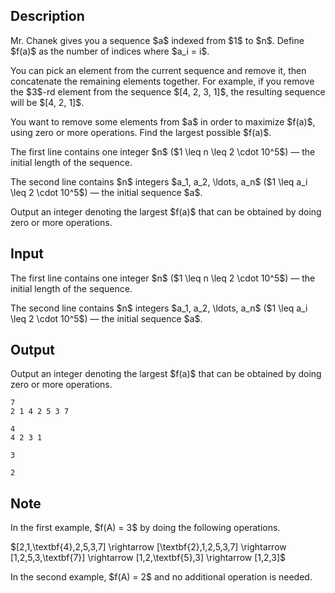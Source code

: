 ## Description

<div><p>Mr. Chanek gives you a sequence $a$ indexed from $1$ to $n$. Define $f(a)$ as the number of indices where $a_i = i$. </p><p>You can pick an element from the current sequence and remove it, then concatenate the remaining elements together. For example, if you remove the $3$-rd element from the sequence $[4, 2, 3, 1]$, the resulting sequence will be $[4, 2, 1]$. </p><p>You want to remove some elements from $a$ in order to maximize $f(a)$, using zero or more operations. Find the largest possible $f(a)$.</p></div><div class="input-specification"><p>The first line contains one integer $n$ ($1 \leq n \leq 2 \cdot 10^5$) — the initial length of the sequence.</p><p>The second line contains $n$ integers $a_1, a_2, \ldots, a_n$ ($1 \leq a_i \leq 2 \cdot 10^5$) — the initial sequence $a$.</p></div><div class="output-specification"><p>Output an integer denoting the largest $f(a)$ that can be obtained by doing zero or more operations.</p></div>

## Input

<p>The first line contains one integer $n$ ($1 \leq n \leq 2 \cdot 10^5$) — the initial length of the sequence.</p><p>The second line contains $n$ integers $a_1, a_2, \ldots, a_n$ ($1 \leq a_i \leq 2 \cdot 10^5$) — the initial sequence $a$.</p>

## Output

<p>Output an integer denoting the largest $f(a)$ that can be obtained by doing zero or more operations.</p>





```input1
7
2 1 4 2 5 3 7
```




```input2
4
4 2 3 1
```




```output1
3
```




```output2
2
```



## Note

<p>In the first example, $f(A) = 3$ by doing the following operations.</p><p>$[2,1,\textbf{4},2,5,3,7] \rightarrow [\textbf{2},1,2,5,3,7] \rightarrow [1,2,5,3,\textbf{7}] \rightarrow [1,2,\textbf{5},3] \rightarrow [1,2,3]$</p><p>In the second example, $f(A) = 2$ and no additional operation is needed.</p>
